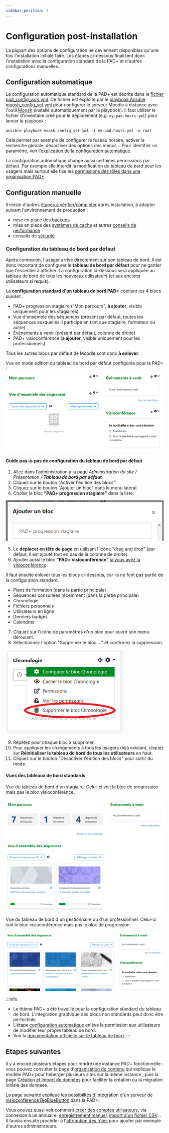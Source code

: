 ```yaml
---
sidebar_position: 3
---
```

# Configuration post-installation

La plupart des options de configuration ne deviennent disponibles qu'une fois l'installation initiale faite. Les étapes ci-dessous finalisent donc l'installation avec la configuration standard de la PAD+ et d'autres configurations manuelles.

## Configuration automatique

La configuration automatique standard de la PAD+ est décrite dans le [fichier pad_config_vars.yml](https://github.com/e-PSHAD/pad-infra/blob/main/ansible-playbooks/vars/pad_config_vars.yml). Ce fichier est exploité par le [playbook Ansible moosh_config_set.yml](https://github.com/e-PSHAD/pad-infra/blob/main/ansible-playbooks/moosh_config_set.yml) pour configurer le serveur Moodle à distance avec l'outil [Moosh](https://moosh-online.com/) (installé automatiquement par le playbook). Il faut utiliser le fichier d'inventaire créé pour le déploiement (e.g. `my-pad.hosts.yml`) pour lancer le playbook :

```
ansible-playbook moosh_config_set.yml -i my-pad.hosts.yml -u root
```

Cela permet par exemple de configurer le fuseau horaire, activer la recherche globale, désactiver des options des menus... Pour identifier un paramètre, voir [l'explication de la configuration automatique](https://github.com/e-PSHAD/pad-infra/blob/main/moosh-config.md).

La configuration automatique change aussi certaines permissions par défaut. Par exemple elle interdit la modification du tableau de bord pour les usagers mais surtout elle fixe les [permissions des rôles dans une organisation PAD+](/organisation/contenu).

## Configuration manuelle

Il existe d'autres [étapes à vérifier/compléter](https://docs.moodle.org/311/en/Installing_Moodle#Final_configuration) après installation, à adapter suivant l'environnement de production :

- mise en place des [backups](https://docs.moodle.org/311/en/Site_backup)
- mise en place des [systèmes de cache](https://docs.moodle.org/311/en/Caching) et autres [conseils de performance](https://docs.moodle.org/311/en/Performance)
- conseils de [sécurité](https://docs.moodle.org/311/en/Security)

### Configuration du tableau de bord par défaut

Après connexion, l'usager arrive directement sur son tableau de bord. Il est donc important de configurer le **tableau de bord par défaut** pour ne garder que l'essentiel à afficher. La configuration ci-dessous sera appliquée au tableau de bord de tous les nouveaux utilisateurs (et aux anciens utilisateurs si requis).

La **configuration standard d'un tableau de bord PAD+** contient les 4 blocs suivant :

- PAD+ progression stagiaire ("Mon parcours", **à ajouter**, visible uniquement pour les stagiaires)
- Vue d'ensemble des séquences (présent par défaut, toutes les séquences auxquelles il participe en tant que stagiaire, formateur ou autre)
- Événements à venir (présent par défaut, colonne de droite)
- PAD+ visioconférence (**à ajouter**, visible uniquement pour les professionnels)

Tous les autres blocs par défaut de Moodle sont donc **à enlever**.

Vue en mode édition du tableau de bord par défaut configurée pour la PAD+ :
![Configuration standard du tableau de bord PAD+](/img/installation/dashboard-config.png)

#### Guide pas-à-pas de configuration du tableau de bord par défaut

1. Allez dans l'administration à la page *Administration du site / Présentation / **Tableau de bord par défaut**.*
1. Cliquez sur le bouton "Activer l'édition des blocs".
1. Cliquez sur le bouton "Ajouter un bloc" dans le menu latéral.
1. Choisir le bloc **"PAD+ progression stagiaire"** dans la liste.

![Choix du bloc "PAD+ progression stagiaire" dans la liste d'ajout des blocs](/img/installation/dashboard-addblock.png)

5. Le **déplacer en tête de page** en utilisant l'icône "drag and drop" (par défaut, il est ajouté tout en bas de la colonne de droite).
1. Ajouter aussi le bloc **"PAD+ visioconférence"** [si vous avez la visioconférence](/installation/visioconference).

Il faut ensuite enlever tous les blocs ci-dessous, car ils ne font pas partie de la configuration standard.

- Plans de formation (dans la partie principale)
- Séquences consultées récemment (dans la partie principale)
- Chronologie
- Fichiers personnels
- Utilisateurs en ligne
- Derniers badges
- Calendrier

7. Cliquez sur l'icône de paramètres d'un bloc pour ouvrir son menu déroulant.
1. Sélectionnez l'option "Supprimer le bloc ..." et confirmez la suppression.

![Option de suppression dans le menu de paramètre d'un bloc](/img/installation/dashboard-deleteblock.png)

9. Répétez pour chaque bloc à supprimer.
1. Pour appliquer les changements à tous les usagers déjà existant, cliquez sur **Réinitialiser le tableau de bord de tous les utilisateurs** en haut.
1. Cliquez sur le bouton "Désactiver l'édition des blocs" pour sortir du mode.


#### Vues des tableaux de bord standards

Vue du tableau de bord d'un stagiaire. Celui-ci voit le bloc de progression mais pas le bloc visioconférence.

![Vue du tableau de bord d'un stagiaire](/img/installation/dashboard-student.png)


Vue du tableau de bord d'un gestionnaire ou d'un professionnel. Celui-ci voit le bloc visioconférence mais pas le bloc de progression.

![Vue du tableau de bord d'un gestionnaire ou d'un professionnel](/img/installation/dashboard-visio.png)

:::info
- Le thème PAD+ a été travaillé pour la configuration standard du tableau de bord. L'intégration graphique des blocs non standards peut donc être perfectible.
- L'étape [configuration automatique](#configuration-automatique) enlève la permission aux utilisateurs de modifier leur propre tableau de bord.
- Voir la [documentation officielle sur le  tableau de bord](https://docs.moodle.org/3x/fr/Tableau_de_bord).
:::

## Etapes suivantes

Il y a encore plusieurs étapes pour rendre une instance PAD+ fonctionnelle : vous pouvez consulter la page d'[organisation du contenu](/organisation/contenu) qui explique le modèle PAD+ pour héberger plusieurs sites sur la même instance ; puis la page [Création et import de données](/organisation/donnees) pour faciliter la création ou la migration initiale des données.

La page suivante explique les [possibilités d'intégration d'un serveur de visioconférence BigBlueButton](/installation/visioconference) dans la PAD+.

Vous pouvez aussi voir comment [créer des comptes utilisateurs](https://docs.moodle.org/311/en/Authentication), via connexion à un annuaire, [enregistrement manuel](https://docs.moodle.org/3x/fr/Cr%C3%A9ation_manuelle_de_comptes), [import d'un fichier CSV](https://docs.moodle.org/3x/fr/Importer_des_utilisateurs)... Il faudra ensuite procéder à l'[attribution des rôles](/organisation/roles) pour ajouter par exemple d'autres administrateurs.
